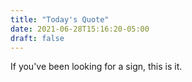 ```yaml
---
title: "Today's Quote"
date: 2021-06-28T15:16:20-05:00
draft: false
---
```

If you've been looking for a sign, this is it.


